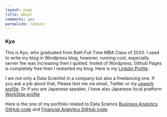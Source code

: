 ```yaml
---
layout: page
title: About
comments: yes
permalink: /about/
---
```



### Kyo

This is Kyo, who graduated from Bath Full Time MBA Class of 2020.
I used to write my blog in Wordpress blog, however, running cost, especially server fee was increasing then I quitted.
Insted of Wordpress, Github Pages is completely free then I restarted my blog.
Here is my [Linkdin Profile](https://www.linkedin.com/in/KyoHarada).

I am not only a Data Scientist in a company but also a freelancing one.
If you ask a job about that, Please text me via email, Twitter or my [upwork profile](https://www.upwork.com/o/profiles/users/~01a04e0c3805f59a83/). Or if you are Japanese speaker, I have also Japanese local pratform [WorkShip profile](https://goworkship.com/profile/33012) 

Here is the one of my portfolio related to Data Science [Business Analytics GitHub code](https://github.com/kyo1988/Kyo.github.io/blob/gh-pages/Business_Analytics_Note.ipynb) and [Financial Analytics GitHub code](https://github.com/kyo1988/Kyo.github.io/blob/gh-pages/Corporate_Finance_Note.ipynb).